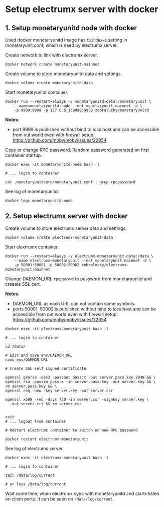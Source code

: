 # Setup electrumx server with docker

## 1. Setup monetaryunitd node with docker

Used docker monetaryunitd image has `txindex=1` setting in monetaryunit.conf,
which is need by electrumx server.

Create network to link with electrumx server.

```
docker network create monetaryunit-mainnet
```

Create volume to store monetaryunitd data and settings.

```
docker volume create monetaryunitd-data
```

Start monetaryunitd container.

```
docker run --restart=always -v monetaryunitd-data:/monetaryunit \
    --name=monetaryunitd-node --net monetaryunit-mainnet -d \
    -p 9999:9999 -p 127.0.0.1:9998:9998 zebralucky/monetaryunitd
```

**Notes**:
 - port 9999 is published without bind to localhost and can be
 accessible from out world even with firewall setup:
 https://github.com/moby/moby/issues/22054

Copy or change RPC password. Random password generated
on first container startup.

```
docker exec -it monetaryunitd-node bash -l

# ... login to container

cat .monetaryunitcore/monetaryunit.conf | grep rpcpassword
```

See log of monetaryunitd.

```
docker logs monetaryunitd-node
```

## 2. Setup electrumx server with docker

Create volume to store elextrumx server data and settings.

```
docker volume create electrumx-monetaryunit-data
```

Start elextrumx container.

```
docker run --restart=always -v electrumx-monetaryunit-data:/data \
    --name electrumx-monetaryunit --net monetaryunit-mainnet -d \
    -p 50001:50001 -p 50002:50002 zebralucky/electrumx-monetaryunit:mainnet
```

Change DAEMON_URL `rpcpasswd` to password from monetaryunitd and creaate SSL cert.

**Notes**:
 - DAEMON_URL as each URL can not contain some symbols.
 - ports 50001, 50002 is published without bind to localhost and can be
 accessible from out world even with firewall setup:
 https://github.com/moby/moby/issues/22054

```
docker exec -it electrumx-monetaryunit bash -l

# ... login to container

cd /data/

# Edit and save env/DAEMON_URL
nano env/DAEMON_URL

# Create SSL self signed certificate

openssl genrsa -des3 -passout pass:x -out server.pass.key 2048 && \
openssl rsa -passin pass:x -in server.pass.key -out server.key && \
rm server.pass.key && \
openssl req -new -key server.key -out server.csr

openssl x509 -req -days 730 -in server.csr -signkey server.key \
  -out server.crt && rm server.csr


exit
# ... logout from container

# Restart electrumx container to switch on new RPC password

docker restart electrumx-monetaryunit
```

See log of electrumx server.

```
docker exec -it electrumx-monetaryunit bash -l

# ... login to container

tail /data/log/current

# or less /data/log/current
```

Wait some time, when electrumx sync with monetaryunitd and
starts listen on client ports. It can be seen on `/data/log/current`.
